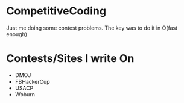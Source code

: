 # CompetitiveCoding
Just me doing some contest problems. The key was to do it in O(fast enough)

# Contests/Sites I write On
- DMOJ
- FBHackerCup
- USACP
- Woburn
